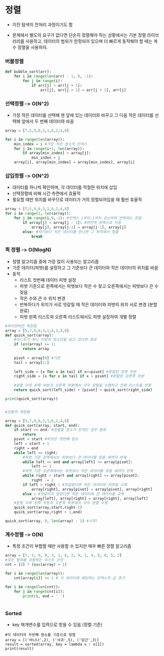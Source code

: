 # 정렬



- 이진 탐색의 전처리 과정이기도 함

- 문제에서 별도의 요구가 없다면 단순히 정렬해야 하는 상황에서는 기본 정렬 라이브러리를 사용하고, 데이터의 범위가 한정되어 있으며 더 빠르게 동작해야 할 때는 계수 정렬을 사용하자.

### 버블정렬



```py
def bubble_sort(arr):
    for i in range(len(arr) - 1, 0, -1):
        for j in range(i):
            if arr[j] > arr[j + 1]:
                arr[j], arr[j + 1] = arr[j + 1], arr[j]
```



### 선택정렬 -> O(N^2)

- 가장 작은 데이터를 선택해 맨 앞에 있는 데이터와 바꾸고 그 다음 작은 데이터를 선택해 앞에서 두 번째 데이터와 바꿈

```python
array = [7,5,9,0,3,1,6,2,4,8]

for i in range(len(array)):
	min_index = i #가장 작은 원소의 인덱스
    for j in range(i+1, len(array)):
        if array[min_index] > array[j]:
            min_index = j
    array[i], array[min_index] = array[min_index], array[i]
```



### 삽입정렬 -> O(N^2)

- 데이터를 하나씩 확인하며, 각 데이터를 적절한 위치에 삽입
- 선택정렬에 비해 시간 측면에서 효율적
- 필요할 때만 위치를 바꾸므로 데이터가 거의 정렬되어있을 때 훨씬 효율적

```python
array = [7,5,9,0,3,1,6,2,4,8]
for i in range(1, len(array)):
	for j in range(i,0,-1): #인덱스 i부터 1까지 감소하며 반복하는 문법
		if array[j] < array[j - 1]: #한칸씩 왼쪽으로 이동
            array[j], array[j-1] = array[j-1], array[j]
        else: #자기보다 작은 데이터를 만나면 그 위치에서 멈춤
            break
```



### 퀵 정렬 -> O(NlogN)

- 정렬 알고리즘 중에 가장 많이 사용되는 알고리즘
- 기준 데이터(피벗)를 설정하고 그 기준보다 큰 데이터와 작은 데이터의 위치를 바꿈
- 동작
  - 리스트 첫번째 데이터 피벗 설정
  - 피벗 기준으로 왼쪽에서는 피벗보다 작은 수 찾고 오른쪽에서는 피벗보다 큰 수 찾음
  - 작은 수와 큰 수 위치 변경
  - 반복하다가 위치가 서로 엇갈릴 때 작은 데이터와 피벗의 위치 서로 변경 (분할 완료)
  - 피벗 왼쪽 리스트와 오른쪽 리스트에서도 피벗 설정하여 개별 정렬

```python
#파이썬버전 퀵정렬
array = [5,7,9,0,3,1,6,2,4,8]
def quick_sort(array):
    #리스트가 하나 이하의 원소만을 담고 있다면 종료
    if len(array) <= 1:
        return array
    
    pivot = array[0] #기준
    tail = array[1:]
    
    left_side = [x for x in tail if x<=pivot] #분할된 왼쪽 부분
    right_side = [x for x in tail if x > pivot] #분할된 오른쪽 부분
    
    #분할 이후 왼쪽 부분과 오른쪽 부분에서 각각 정렬을 수행하고 전체 리스트를 반환
    return quick_sort(left_side) + [pivot] + quick_sort(right_side)

print(quick_sort(array))


#전통적 퀵정렬

array = [5,7,9,0,3,1,6,2,4,8]
def quick_sort(array, start, end):
    if start >= end: #정렬할 원소가 한개인 경우 종료
        return
    pivot = start #피벗은 첫번째 원소
    left = start + 1
    right = end
    while left <= right:
        #피벗 기준 왼쪽에서는 피벗보다 큰 데이터를 찾을 때까지 반복
        while left <= end and array[left] <= array[pivot]:
            left += 1
        #피벗 기준 오른쪽에서는 피벗보다 작은 데이터를 찾을 때까지 반복
        while right > start and array[right] >= array[pivot]:
            right -= 1
        if left > right : #엇갈렸다면 작은 데이터와 피벗을 교체
            array[right], array[pivot] = array[pivot], array[right]
        else : #엇갈리지 않았다면 작은 데이터와 큰 데이터를 교체
            array[left], array[right] = array[right], array[left]
	#분할 이후 왼쪽 부분과 오른쪽 부분에서 각각 정렬 수행
    quick_sort(array,start,right-1)
    quick_sort(array,right + 1,end)

quick_sort(array, 0, len(array) - 1) #시작!
```



### 계수정렬 -> O(N)

- 특정 조건이 부합할 때만 사용할 수 있지만 매우 빠른 정렬 알고리즘

```python
array = [7, 5, 9, 0, 3, 1, 6, 2, 9, 1, 4, 8, 0, 5, 2]
#모든 범위를 포함하는 리스트 선언
cnt = [0] * (max(array) + 1)

for i in range(len(array)):
	cnt[array[i]] += 1 # 각 데이터에 해당하는 인덱스의 값 증가
  
for i in range(len(cnt)):
    for j in range(cnt[i]):
        print(i, end = ' ')
	
```



### Sorted

- key 매개변수를 입력으로 받을 수 있음 (정렬 기준)

```
#각 데이터의 두번째 원소를 기준으로 정렬
array = [('바나나',2), ('사과',5), ('당근',3)]
result = sorted(array, key = lambda x : x[1])
print(result)

```

